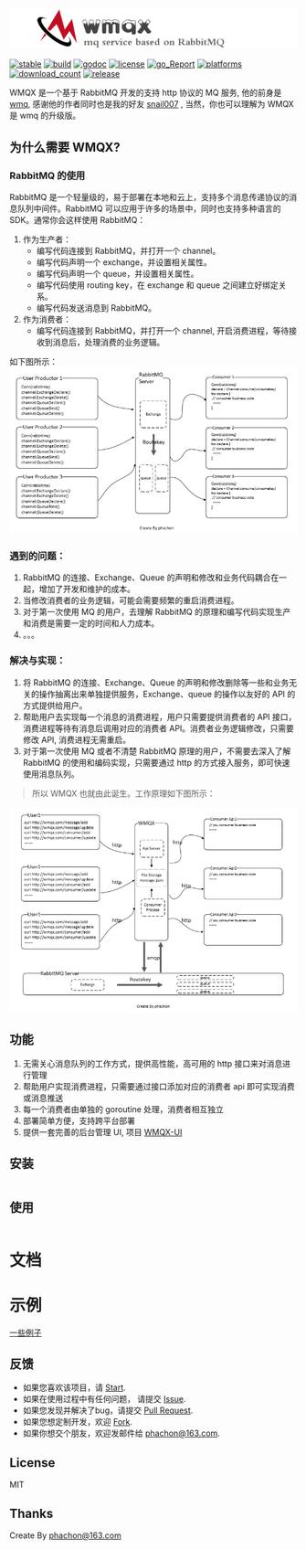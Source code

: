 [![logo](./logo.png)](https://github.com/phachon/wmqx)

[![stable](https://img.shields.io/badge/stable-stable-green.svg)](https://github.com/phachon/wmqx/) 
[![build](https://img.shields.io/shippable/5444c5ecb904a4b21567b0ff.svg)](https://travis-ci.org/phachon/wmqx)
[![godoc](http://img.shields.io/badge/godoc-reference-blue.svg?style=flat)](https://godoc.org/github.com/phachon/wmqx)
[![license](http://img.shields.io/badge/license-MIT-red.svg?style=flat)](https://raw.githubusercontent.com/phachon/wmqx/master/LICENSE)
[![go_Report](https://goreportcard.com/badge/github.com/phachon/wmqx)](https://goreportcard.com/report/github.com/phachon/wmqx)
[![platforms](https://img.shields.io/badge/platform-All-yellow.svg?style=flat)]()
[![download_count](https://img.shields.io/github/downloads/phachon/wmqx/total.svg?style=plastic)](https://github.com/phachon/wmqx/releases) 
[![release](https://img.shields.io/github/release/phachon/wmqx.svg?style=flat)](https://github.com/phachon/wmqx/releases) 

WMQX 是一个基于 RabbitMQ 开发的支持 http 协议的 MQ 服务, 他的前身是 [wmq](https://github.com/snail007/wmq), 感谢他的作者同时也是我的好友 [snail007](https://github.com/snail007) , 当然，你也可以理解为 WMQX 是 wmq 的升级版。

## 为什么需要 WMQX?

### RabbitMQ 的使用
RabbitMQ 是一个轻量级的，易于部署在本地和云上，支持多个消息传递协议的消息队列中间件。RabbitMQ 可以应用于许多的场景中，同时也支持多种语言的 SDK。通常你会这样使用 RabbitMQ：
 
1. 作为生产者：
    - 编写代码连接到 RabbitMQ，并打开一个 channel。
    - 编写代码声明一个 exchange，并设置相关属性。
    - 编写代码声明一个 queue，并设置相关属性。
    - 编写代码使用 routing key，在 exchange 和 queue 之间建立好绑定关系。
    - 编写代码发送消息到 RabbitMQ。
2. 作为消费者：
    - 编写代码连接到 RabbitMQ，并打开一个 channel, 开启消费进程，等待接收到消息后，处理消费的业务逻辑。
    
如下图所示：
[![RabbitMQ](./docs/images/rabbitmq.png)](https://github.com/phachon/wmqx)

### 遇到的问题：
1. RabbitMQ 的连接、Exchange、Queue 的声明和修改和业务代码耦合在一起，增加了开发和维护的成本。
2. 当修改消费者的业务逻辑，可能会需要频繁的重启消费进程。
3. 对于第一次使用 MQ 的用户，去理解 RabbitMQ 的原理和编写代码实现生产和消费是需要一定的时间和人力成本。
4. 。。。

### 解决与实现：
1. 将 RabbitMQ 的连接、Exchange、Queue 的声明和修改删除等一些和业务无关的操作抽离出来单独提供服务，Exchange、queue 的操作以友好的 API 的方式提供给用户。
2. 帮助用户去实现每一个消息的消费进程，用户只需要提供消费者的 API 接口，消费进程等待有消息后调用对应的消费者 API。消费者业务逻辑修改，只需要修改 API, 消费进程无需重启。
3. 对于第一次使用 MQ 或者不清楚 RabbitMQ 原理的用户，不需要去深入了解 RabbitMQ 的使用和编码实现，只需要通过 http 的方式接入服务，即可快速使用消息队列。 

> 所以 WMQX 也就由此诞生。工作原理如下图所示：

[![wmqx](./docs/images/wmqx.png)](https://github.com/phachon/wmqx)

## 功能
1. 无需关心消息队列的工作方式，提供高性能，高可用的 http 接口来对消息进行管理
2. 帮助用户实现消费进程，只需要通过接口添加对应的消费者 api 即可实现消费或消息推送
3. 每一个消费者由单独的 goroutine 处理，消费者相互独立
4. 部署简单方便，支持跨平台部署
5. 提供一套完善的后台管理 UI, 项目 [WMQX-UI](https://github.com/phahcon/wmqx-ui)

## 安装
```go

```

## 使用
```go

```

# 文档

# 示例

[一些例子](_examples)

## 反馈

- 如果您喜欢该项目，请 [Start](https://github.com/phachon/wmqx/stargazers).
- 如果在使用过程中有任何问题， 请提交 [Issue](https://github.com/phachon/wmqx/issues).
- 如果您发现并解决了bug，请提交 [Pull Request](https://github.com/phachon/wmqx/pulls).
- 如果您想定制开发，欢迎 [Fork](https://github.com/phachon/wmqx/network/members).
- 如果你想交个朋友，欢迎发邮件给 [phachon@163.com](mailto:phachon@163.com).

## License

MIT

Thanks
---------
Create By phachon@163.com